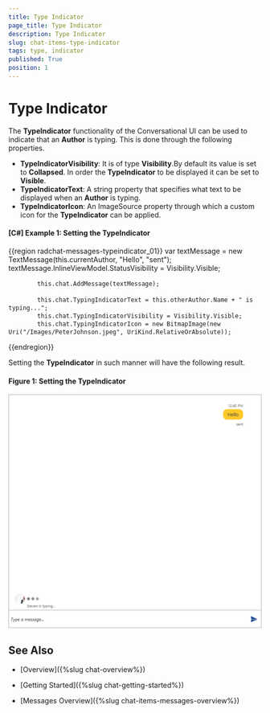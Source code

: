 ```yaml
---
title: Type Indicator
page_title: Type Indicator
description: Type Indicator
slug: chat-items-type-indicator
tags: type, indicator
published: True
position: 1
---
```


# Type Indicator

The __TypeIndicator__ functionality of the Conversational UI can be used to indicate that an __Author__ is typing. This is done through the following properties.

* __TypeIndicatorVisibility__: It is of type __Visibility__.By default its value is set to __Collapsed__. In order the __TypeIndicator__ to be displayed it can be set to __Visible__.
* __TypeIndicatorText__: A string property that specifies what text to be displayed when an __Author__ is typing.
* __TypeIndicatorIcon__: An ImageSource property through which a custom icon for the __TypeIndicator__ can be applied.

#### __[C#] Example 1: Setting the TypeIndicator__
{{region radchat-messages-typeindicator_01}}
			var textMessage = new TextMessage(this.currentAuthor, "Hello", "sent");
            textMessage.InlineViewModel.StatusVisibility = Visibility.Visible;

            this.chat.AddMessage(textMessage);

            this.chat.TypingIndicatorText = this.otherAuthor.Name + " is typing...";
            this.chat.TypingIndicatorVisibility = Visibility.Visible;
            this.chat.TypingIndicatorIcon = new BitmapImage(new Uri("/Images/PeterJohnson.jpeg", UriKind.RelativeOrAbsolute));
{{endregion}}

Setting the __TypeIndicator__ in such manner will have the following result.

#### __Figure 1: Setting the TypeIndicator__

![Setting the TypeIndicator](images/RadChat_Items_TypeIndicator_01.png)

## See Also

* [Overview]({%slug chat-overview%})

* [Getting Started]({%slug chat-getting-started%})

* [Messages Overview]({%slug chat-items-messages-overview%})